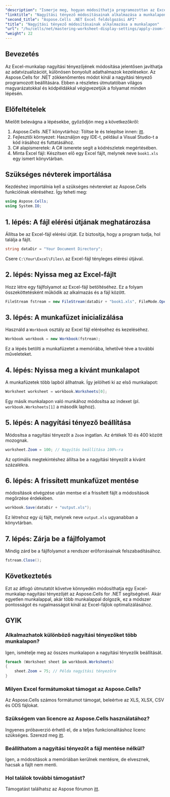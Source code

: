 ```yaml
---
"description": "Ismerje meg, hogyan módosíthatja programozottan az Excel-munkalapok nagyítási tényezőjét az Aspose.Cells for .NET segítségével. Kövesse lépésről lépésre szóló útmutatónkat részletes kódpéldákkal az Excel-fájlok vizualizációjának javításához."
"linktitle": "Nagyítási tényező módosításainak alkalmazása a munkalapon"
"second_title": "Aspose.Cells .NET Excel feldolgozási API"
"title": "Nagyítási tényező módosításainak alkalmazása a munkalapon"
"url": "/hu/cells/net/mastering-worksheet-display-settings/apply-zoom-factor-adjustments/"
"weight": 22
---
```


## Bevezetés

Az Excel-munkalap nagyítási tényezőjének módosítása jelentősen javíthatja az adatvizualizációt, különösen bonyolult adathalmazok kezelésekor. Az Aspose.Cells for .NET zökkenőmentes módot kínál a nagyítási tényező programozott beállítására. Ebben a részletes útmutatóban világos magyarázatokkal és kódpéldákkal végigvezetjük a folyamat minden lépésén.

## Előfeltételek  

Mielőtt belevágna a lépésekbe, győződjön meg a következőkről:  

1. Aspose.Cells .NET könyvtárhoz: Töltse le és telepítse innen: [itt](https://releases.aspose.com/cells/net/).  
2. Fejlesztői környezet: Használjon egy IDE-t, például a Visual Studio-t a kód írásához és futtatásához.  
3. C# alapismeretek: A C# ismerete segít a kódrészletek megértésében.  
4. Minta Excel fájl: Készítsen elő egy Excel fájlt, melynek neve `book1.xls` egy ismert könyvtárban.  

## Szükséges névterek importálása  

Kezdéshez importálnia kell a szükséges névtereket az Aspose.Cells funkcióinak eléréséhez. Így teheti meg:  

```csharp
using Aspose.Cells;
using System.IO;
```

## 1. lépés: A fájl elérési útjának meghatározása  

Állítsa be az Excel-fájl elérési útját. Ez biztosítja, hogy a program tudja, hol találja a fájlt.  

```csharp
string dataDir = "Your Document Directory";
```

Csere `C:\Your\Excel\Files\` az Excel-fájl tényleges elérési útjával.  

## 2. lépés: Nyissa meg az Excel-fájlt  

Hozz létre egy fájlfolyamot az Excel-fájl betöltéséhez. Ez a folyam összeköttetésként működik az alkalmazás és a fájl között.  

```csharp
FileStream fstream = new FileStream(dataDir + "book1.xls", FileMode.Open);
```

## 3. lépés: A munkafüzet inicializálása  

Használd a `Workbook` osztály az Excel fájl eléréséhez és kezeléséhez.  

```csharp
Workbook workbook = new Workbook(fstream);
```

Ez a lépés betölti a munkafüzetet a memóriába, lehetővé téve a további műveleteket.  

## 4. lépés: Nyissa meg a kívánt munkalapot  

A munkafüzetek több lapból állhatnak. Így jelölheti ki az első munkalapot:  

```csharp
Worksheet worksheet = workbook.Worksheets[0];
```

Egy másik munkalapon való munkához módosítsa az indexet (pl. `workbook.Worksheets[1]` a második laphoz).  

## 5. lépés: A nagyítási tényező beállítása  

Módosítsa a nagyítási tényezőt a `Zoom` ingatlan. Az értékek 10 és 400 között mozognak.  

```csharp
worksheet.Zoom = 100; // Nagyítás beállítása 100%-ra
```

Az optimális megtekintéshez állítsa be a nagyítási tényezőt a kívánt százalékra.  

## 6. lépés: A frissített munkafüzet mentése  

módosítások elvégzése után mentse el a frissített fájlt a módosítások megőrzése érdekében.  

```csharp
workbook.Save(dataDir + "output.xls");
```

Ez létrehoz egy új fájlt, melynek neve `output.xls` ugyanabban a könyvtárban.  

## 7. lépés: Zárja be a fájlfolyamot  

Mindig zárd be a fájlfolyamot a rendszer erőforrásainak felszabadításához.  

```csharp
fstream.Close();
```

## Következtetés  

Ezt az átfogó útmutatót követve könnyedén módosíthatja egy Excel-munkalap nagyítási tényezőjét az Aspose.Cells for .NET segítségével. Akár egyetlen munkalappal, akár több munkalappal dolgozik, ez a módszer pontosságot és rugalmasságot kínál az Excel-fájlok optimalizálásához.  


## GYIK  

### Alkalmazhatok különböző nagyítási tényezőket több munkalapon?  
Igen, ismételje meg az összes munkalapon a nagyítási tényezők beállítását.  

```csharp
foreach (Worksheet sheet in workbook.Worksheets)
{
    sheet.Zoom = 75; // Példa nagyítási tényezőre
}
```

### Milyen Excel formátumokat támogat az Aspose.Cells?  
Az Aspose.Cells számos formátumot támogat, beleértve az XLS, XLSX, CSV és ODS fájlokat.  

### Szükségem van licencre az Aspose.Cells használatához?  
Ingyenes próbaverzió érhető el, de a teljes funkcionalitáshoz licenc szükséges. Szerezd meg [itt](https://purchase.aspose.com/buy).  

### Beállíthatom a nagyítási tényezőt a fájl mentése nélkül?  
Igen, a módosítások a memóriában kerülnek mentésre, de elvesznek, hacsak a fájlt nem menti.  

### Hol találok további támogatást?  
Támogatást találhatsz az Aspose fórumon [itt](https://forum.aspose.com/c/cells/9).
